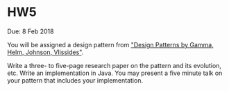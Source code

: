 # HW5
Due: 8 Feb 2018

You will be assigned a design pattern from ["Design Patterns by Gamma, Helm, Johnson, Vlissides"](https://books.google.com/books/about/Design_Patterns.html?id=iyIvGGp2550C).

Write a three- to five-page research paper on the pattern and its evolution, etc. 
Write an implementation in Java. You may present a five
minute talk on your pattern that includes your implementation.
